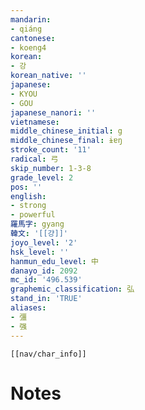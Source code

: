 ```yaml
---
mandarin:
- qiáng
cantonese:
- koeng4
korean:
- 강
korean_native: ''
japanese:
- KYOU
- GOU
japanese_nanori: ''
vietnamese:
middle_chinese_initial: g
middle_chinese_final: ɨɐŋ
stroke_count: '11'
radical: 弓
skip_number: 1-3-8
grade_level: 2
pos: ''
english:
- strong
- powerful
羅馬字: gyang
韓文: '[[걍]]'
joyo_level: '2'
hsk_level: ''
hanmun_edu_level: 中
danayo_id: 2092
mc_id: '496.539'
graphemic_classification: 弘
stand_in: 'TRUE'
aliases:
- 彊
- 强
---
```

```meta-bind-embed
[[nav/char_info]]
```

# Notes
